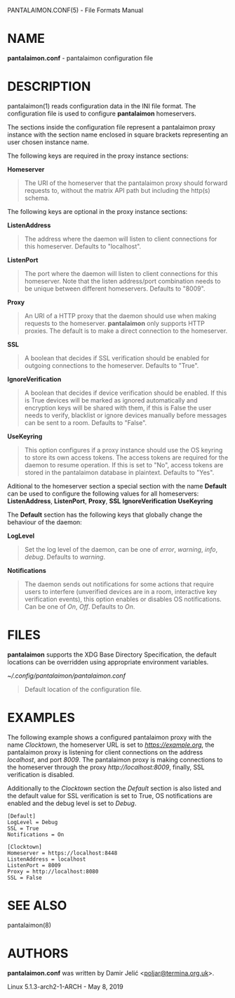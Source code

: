 PANTALAIMON.CONF(5) - File Formats Manual

# NAME

**pantalaimon.conf** - pantalaimon configuration file

# DESCRIPTION

pantalaimon(1) reads configuration data in the INI file format.
The configuration file is used to configure
**pantalaimon**
homeservers.

The sections inside the configuration file represent a pantalaimon proxy
instance with the section name enclosed in square brackets representing an user
chosen instance name.

The following keys are required in the proxy instance sections:

**Homeserver**

> The URI of the homeserver that the pantalaimon proxy should forward requests to,
> without the matrix API path but including the http(s) schema.

The following keys are optional in the proxy instance sections:

**ListenAddress**

> The address where the daemon will listen to client connections for this
> homeserver. Defaults to "localhost".

**ListenPort**

> The port where the daemon will listen to client connections for this
> homeserver. Note that the listen address/port combination needs to be unique
> between different homeservers. Defaults to "8009".

**Proxy**

> An URI of a HTTP proxy that the daemon should use when making requests to the
> homeserver.
> **pantalaimon**
> only supports HTTP proxies. The default is to make a direct connection to the
> homeserver.

**SSL**

> A boolean that decides if SSL verification should be enabled for outgoing
> connections to the homeserver. Defaults to "True".

**IgnoreVerification**

> A boolean that decides if device verification should be enabled. If this is True
> devices will be marked as ignored automatically and encryption keys will be
> shared with them, if this is False the user needs to verify, blacklist or ignore
> devices manually before messages can be sent to a room. Defaults to "False".

**UseKeyring**

> This option configures if a proxy instance should use the OS keyring to store
> its own access tokens. The access tokens are required for the daemon to resume
> operation. If this is set to "No", access tokens are stored in the pantalaimon
> database in plaintext. Defaults to "Yes".

Aditional to the homeserver section a special section with the name
**Default**
can be used to configure the following values for all homeservers:
**ListenAddress**,
**ListenPort**,
**Proxy**,
**SSL**
**IgnoreVerification**
**UseKeyring**

The
**Default**
section has the following keys that globally change the behaviour of the daemon:

**LogLevel**

> Set the log level of the daemon, can be one of
> *error*,
> *warning*,
> *info*,
> *debug*.
> Defaults to
> *warning*.

**Notifications**

> The daemon sends out notifications for some actions that require users to
> interfere (unverified devices are in a room, interactive key verification
> events), this option enables or disables OS notifications. Can be one of
> *On*,
> *Off*.
> Defaults to
> *On*.

# FILES

**pantalaimon**
supports the XDG Base Directory Specification, the default locations can be
overridden using appropriate environment variables.

*~/.config/pantalaimon/pantalaimon.conf*

> Default location of the configuration file.

# EXAMPLES

The following example shows a configured pantalaimon proxy with the name
*Clocktown*,
the homeserver URL is set to
*https://example.org*,
the pantalaimon proxy is listening for client connections on the address
*localhost*,
and port
*8009*.
The pantalaimon proxy is making connections to the homeserver through the proxy
*http://localhost:8009*,
finally, SSL verification is disabled.

Additionally to the
*Clocktown*
section the
*Default*
section is also listed and the default value for SSL verification is set to
True, OS notifications are enabled and the debug level is set to
*Debug*.

	[Default]
	LogLevel = Debug
	SSL = True
	Notifications = On
	
	[Clocktown]
	Homeserver = https://localhost:8448
	ListenAddress = localhost
	ListenPort = 8009
	Proxy = http://localhost:8080
	SSL = False

# SEE ALSO

pantalaimon(8)

# AUTHORS

**pantalaimon.conf**
was written by
Damir Jeli&#263; &lt;[poljar@termina.org.uk](mailto:poljar@termina.org.uk)&gt;.

Linux 5.1.3-arch2-1-ARCH - May 8, 2019
